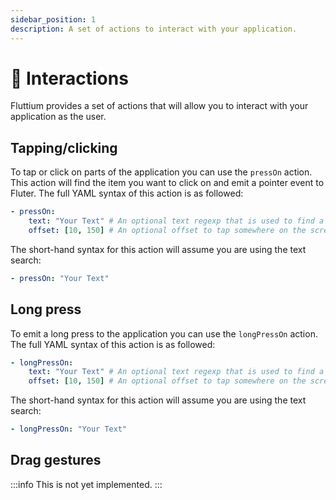 ```yaml
---
sidebar_position: 1
description: A set of actions to interact with your application.
---
```


# 🤝 Interactions

Fluttium provides a set of actions that will allow you to interact with your application as the user.

## Tapping/clicking

To tap or click on parts of the application you can use the `pressOn` action. This action will find
the item you want to click on and emit a pointer event to Fluter. The full YAML syntax of this
action is as followed:

```yaml
- pressOn:
    text: "Your Text" # An optional text regexp that is used to find a widget by semantic labels and visible text
    offset: [10, 150] # An optional offset to tap somewhere on the screen.
```

The short-hand syntax for this action will assume you are using the text search:

```yaml
- pressOn: "Your Text"
```

## Long press

To emit a long press to the application you can use the `longPressOn` action. The full YAML syntax
of this action is as followed:

```yaml
- longPressOn:
    text: "Your Text" # An optional text regexp that is used to find a widget by semantic labels and visible text
    offset: [10, 150] # An optional offset to tap somewhere on the screen.
```

The short-hand syntax for this action will assume you are using the text search:

```yaml
- longPressOn: "Your Text"
```

## Drag gestures

:::info
This is not yet implemented.
:::
